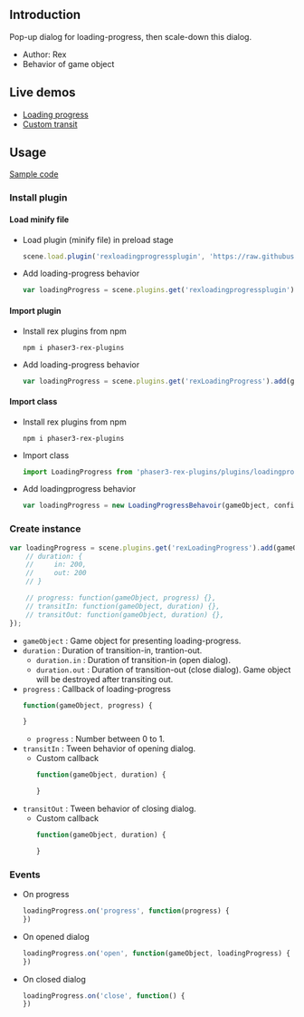 ## Introduction

Pop-up dialog for loading-progress, then scale-down this dialog.

- Author: Rex
- Behavior of game object

## Live demos

- [Loading progress](https://codepen.io/rexrainbow/pen/NWYNZgO)
- [Custom transit](https://codepen.io/rexrainbow/pen/wvmGLJX)

## Usage

[Sample code](https://github.com/rexrainbow/phaser3-rex-notes/tree/master/examples/loading-progress)

### Install plugin

#### Load minify file

- Load plugin (minify file) in preload stage
    ```javascript
    scene.load.plugin('rexloadingprogressplugin', 'https://raw.githubusercontent.com/rexrainbow/phaser3-rex-notes/master/dist/rexloadingprogressplugin.min.js', true);
    ```
- Add loading-progress behavior
    ```javascript
    var loadingProgress = scene.plugins.get('rexloadingprogressplugin').add(gameObject, config);
    ```

#### Import plugin

- Install rex plugins from npm
    ```
    npm i phaser3-rex-plugins
    ```
- Add loading-progress behavior
    ```javascript
    var loadingProgress = scene.plugins.get('rexLoadingProgress').add(gameObject, config);
    ```

#### Import class

- Install rex plugins from npm
    ```
    npm i phaser3-rex-plugins
    ```
- Import class
    ```javascript
    import LoadingProgress from 'phaser3-rex-plugins/plugins/loadingprogress.js';
    ```
- Add loadingprogress behavior
    ```javascript
    var loadingProgress = new LoadingProgressBehavoir(gameObject, config);
    ```

### Create instance

```javascript
var loadingProgress = scene.plugins.get('rexLoadingProgress').add(gameObject, {
    // duration: {
    //     in: 200,
    //     out: 200
    // }

    // progress: function(gameObject, progress) {},
    // transitIn: function(gameObject, duration) {},
    // transitOut: function(gameObject, duration) {},
});
```

- `gameObject` : Game object for presenting loading-progress.
- `duration` : Duration of transition-in, trantion-out.
    - `duration.in` : Duration of transition-in (open dialog).
    - `duration.out` : Duration of transition-out (close dialog). Game object will be destroyed after transiting out.
- `progress` : Callback of loading-progress
    ```javascript
    function(gameObject, progress) {

    }
    ```
    - `progress` : Number between 0 to 1.
- `transitIn` : Tween behavior of opening dialog.
    - Custom callback
        ```javascript
        function(gameObject, duration) {

        }
        ```
- `transitOut` : Tween behavior of closing dialog.
    - Custom callback
        ```javascript
        function(gameObject, duration) {

        }
        ```

### Events

- On progress
    ```javascript
    loadingProgress.on('progress', function(progress) {
    })
    ```
- On opened dialog
    ```javascript
    loadingProgress.on('open', function(gameObject, loadingProgress) {
    })
    ```
- On closed dialog
    ```javascript
    loadingProgress.on('close', function() {
    })
    ```
